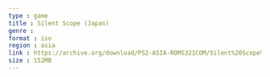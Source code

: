 ```yaml
---
type : game
title : Silent Scope (Japan)
genre : 
format : iso
region : asia
link : https://archive.org/download/PS2-ASIA-ROMS321COM/Silent%20Scope%20%28Japan%29.7z
size : 152MB
---
```

